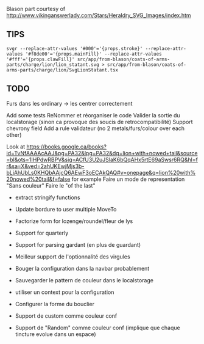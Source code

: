 Blason part courtesy of http://www.vikinganswerlady.com/Stars/Heraldry_SVG_Images/index.htm


TIPS
---

```
svgr --replace-attr-values '#000'='{props.stroke}' --replace-attr-values '#f8de00'='{props.mainFill}' --replace-attr-values '#fff'='{props.clawFill}' src/app/from-blason/coats-of-arms-parts/charge/lion/lion_statant.svg > src/app/from-blason/coats-of-arms-parts/charge/lion/SvgLionStatant.tsx
```

TODO
---

Furs dans les ordinary ->  les centrer correctement

Add some tests
ReNommer et réorganiser le code
Valider la sortie du localstorage (sinon ca provoque des soucis de retrocompatibilité)
Support chevrony field
Add a rule validateur (no 2 metals/furs/colour over each other)

Look at https://books.google.ca/books?id=TvNfAAAAcAAJ&pg=PA32&lpg=PA32&dq=lion+with+nowed+tail&source=bl&ots=1IHPdwRBPV&sig=ACfU3U2uJSlaK6bQqAHx5rtE69aSwsr6RQ&hl=fr&sa=X&ved=2ahUKEwjMjs3b-bLjAhUbLs0KHQbAAjcQ6AEwF3oECAkQAQ#v=onepage&q=lion%20with%20nowed%20tail&f=false for example
Faire un mode de representation "Sans couleur"
Faire le "of the last"
* extract stringify functions
* Update bordure to user multiple MoveTo

* Factorize form for lozenge/roundel/fleur de lys
* Support for quarterly
* Support for parsing gardant (en plus de guardant)

* Meilleur support de l'optionnalité des virgules
* Bouger la configuration dans la navbar probablement
* Sauvegarder le pattern de couleur dans le localstorage
* utiliser un context pour la configuration
* Configurer la forme du bouclier
* Support de custom comme couleur conf
* Support de "Random" comme couleur conf (implique que chaque tincture evolue dans un espace)

